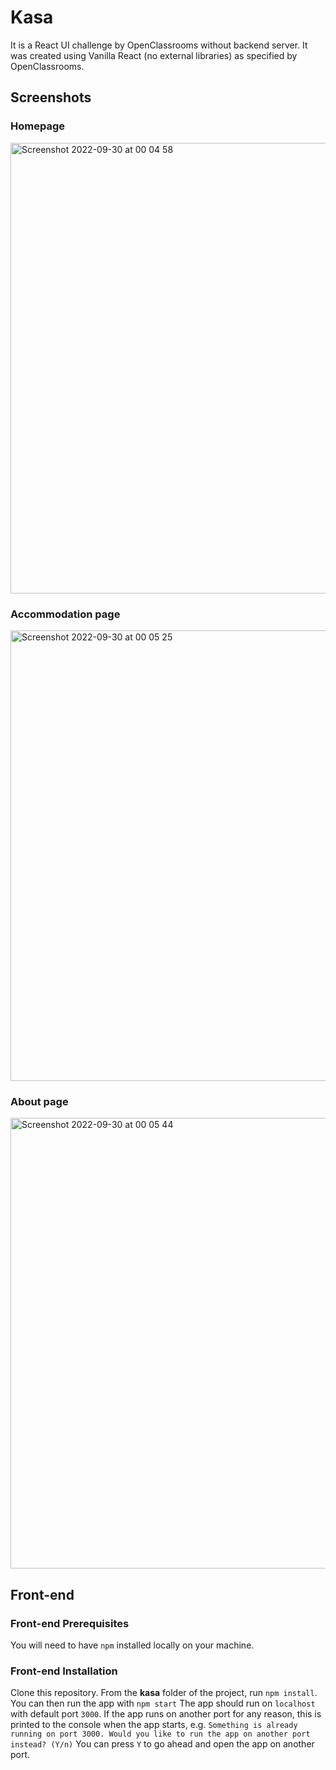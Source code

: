 # Kasa

It is a React UI challenge by OpenClassrooms without backend server.
It was created using Vanilla React (no external libraries) as specified by OpenClassrooms.

## Screenshots ##

### Homepage ###
<img width="721" alt="Screenshot 2022-09-30 at 00 04 58" src="https://user-images.githubusercontent.com/48105337/193150640-406b16f6-5ce1-4310-bbda-9fdb4f1fd736.png">


### Accommodation page ###
<img width="721" alt="Screenshot 2022-09-30 at 00 05 25" src="https://user-images.githubusercontent.com/48105337/193150662-a9ebecd3-b9ca-4ff1-b3de-13948b5dab3e.png">


### About page ###
<img width="721" alt="Screenshot 2022-09-30 at 00 05 44" src="https://user-images.githubusercontent.com/48105337/193150680-638d90a1-fee6-4bf0-bd79-c79f56614c54.png">

## Front-end

###  Front-end Prerequisites ###

You will need to have `npm` installed locally on your machine.

###  Front-end Installation ###

Clone this repository. From the **kasa** folder of the project, run `npm install`. 
You can then run the app with `npm start`
The app should run on `localhost` with default port `3000`. If the app runs on another port for any reason, this is printed to the console when the app starts, e.g. `Something is already running on port 3000. Would you like to run the app on another port instead? (Y/n)` You can press `Y` to go ahead and open the app on another port.

